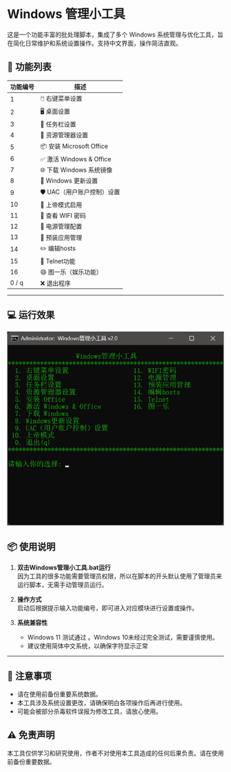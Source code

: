 # Windows 管理小工具

这是一个功能丰富的批处理脚本，集成了多个 Windows 系统管理与优化工具，旨在简化日常维护和系统设置操作。支持中文界面，操作简洁直观。

## 🚀 功能列表

| 功能编号  | 描述                     |
|-------|------------------------|
| 1     | 🖱️ 右键菜单设置             |
| 2     | 🖥️ 桌面设置               |
| 3     | 📌 任务栏设置               |
| 4     | 📂 资源管理器设置             |
| 5     | 📦 安装 Microsoft Office |
| 6     | ✅ 激活 Windows & Office  |
| 7     | 🌐 下载 Windows 系统镜像     |
| 8     | 🔄 Windows 更新设置        |
| 9     | 🛡️ UAC（用户账户控制）设置      |
| 10    | 🧙 上帝模式启用              |
| 11    | 📶 查看 WIFI 密码          |
| 12    | 🔋 电源管理配置              |
| 13    | 🧹 预装应用管理              |
| 14    | ✏️ 编辑hosts             |
| 15    | 📡 Telnet功能            |
| 16    | 😄 图一乐（娱乐功能）           |
| 0 / q | ❌ 退出程序                 |

---

## 💻 运行效果

![](./img/run.png)

## 📦 使用说明

1. **双击Windows管理小工具.bat运行**  
   因为工具的很多功能需要管理员权限，所以在脚本的开头默认使用了管理员来运行脚本，无需手动管理员运行。

2. **操作方式**  
   启动后根据提示输入功能编号，即可进入对应模块进行设置或操作。

3. **系统兼容性**  
   - Windows 11 测试通过 。Windows 10未经过完全测试，需要谨慎使用。
   - 建议使用简体中文系统，以确保字符显示正常

---

## 📝 注意事项

- 请在使用前备份重要系统数据。
- 本工具涉及系统设置更改，请确保明白各项操作后再进行使用。
- 可能会被部分杀毒软件误报为修改工具，请放心使用。

## ⚠️ 免责声明

  本工具仅供学习和研究使用，作者不对使用本工具造成的任何后果负责。请在使用前备份重要数据。